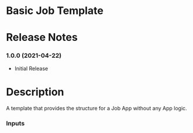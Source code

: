 # Basic Job Template

# Release Notes

### 1.0.0 (2021-04-22)

* Initial Release


# Description

A template that provides the structure for a Job App without any App logic.

### Inputs
